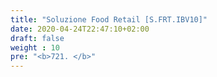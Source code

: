 ```yaml
---
title: "Soluzione Food Retail [S.FRT.IBV10]"
date: 2020-04-24T22:47:10+02:00
draft: false
weight : 10
pre: "<b>721. </b>"
---
```

